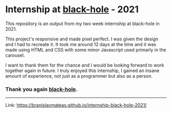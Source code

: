# Internship at [black-hole](https://www.black-hole.sk/) - 2021

This repository is an output from my two week internship at black-hole in 2021. 
</br>

This project's responsive and made pixel perfect. I was given the design and I had to recreate it. It took me around 12 days at the time and it was made using HTML and CSS with some minor Javascript used primarly in the carousel.
</br>

I want to thank them for the chance and I would be looking forward to work together again in future. I truly enjoyed this internship, I gained an insane amount of experience, not just as a programmer but also as a person. 

### Thank you again [black-hole](https://www.black-hole.sk/).
---
Link: https://branislavmateas.github.io/internship-black-hole-2021/
